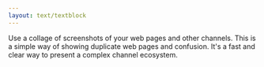 ```yaml
---
layout: text/textblock
---
```


Use a collage of screenshots of your web pages and other channels. This is a simple way of showing duplicate web pages and confusion. It's a fast and clear way to present a complex channel ecosystem.

